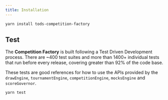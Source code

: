 ```yaml
---
title: Installation
---
```


```sh
yarn install tods-competition-factory
```

## Test

The **Competition Factory** is built following a Test Driven Development process. There are ~400 test suites and more than 1400+ individual tests that run before every release, covering greater than 92% of the code base.

These tests are good references for how to use the APIs provided by the `drawEngine`, `tournamentEngine`, `competitionEngine`, `mocksEngine` and `scoreGovernor`.

```sh
yarn test
```
